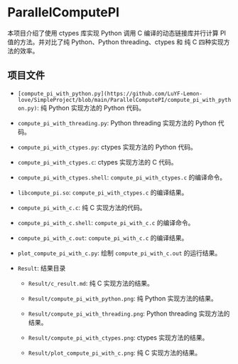 # ParallelComputePI

本项目介绍了使用 ctypes 库实现 Python 调用 C 编译的动态链接库并行计算 PI 值的方法。并对比了纯 Python、Python threading、ctypes 和 纯 C 四种实现方法的效率。

## 项目文件

- `[compute_pi_with_python.py](https://github.com/LuYF-Lemon-love/SimpleProject/blob/main/ParallelComputePI/compute_pi_with_python.py)`: 纯 Python 实现方法的 Python 代码。

- `compute_pi_with_threading.py`: Python threading 实现方法的 Python 代码。

- `compute_pi_with_ctypes.py`: ctypes 实现方法的 Python 代码。

- `compute_pi_with_ctypes.c`: ctypes 实现方法的 C 代码。

- `compute_pi_with_ctypes.shell`: `compute_pi_with_ctypes.c` 的编译命令。

- `libcompute_pi.so`: `compute_pi_with_ctypes.c` 的编译结果。

- `compute_pi_with_c.c`: 纯 C 实现方法的代码。

- `compute_pi_with_c.shell`: `compute_pi_with_c.c` 的编译命令。

- `compute_pi_with_c.out`: `compute_pi_with_c.c` 的编译结果。

- `plot_compute_pi_with_c.py`: 绘制 `compute_pi_with_c.out` 的运行结果。 

- `Result`: 结果目录

   - `Result/c_result.md`: 纯 C 实现方法的结果。

   - `Result/compute_pi_with_python.png`: 纯 Python 实现方法的结果。

   - `Result/compute_pi_with_threading.png`: Python threading 实现方法的结果。

   - `Result/compute_pi_with_ctypes.png`: ctypes 实现方法的结果。

   - `Result/plot_compute_pi_with_c.png`: 纯 C 实现方法的结果。
   
